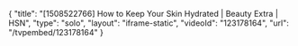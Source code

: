 {
    "title": "[1508522766] How to Keep Your Skin Hydrated | Beauty Extra | HSN",
    "type": "solo",
    "layout": "iframe-static",
    "videoId": "123178164",
    "url": "\/tvpembed\/123178164"
}